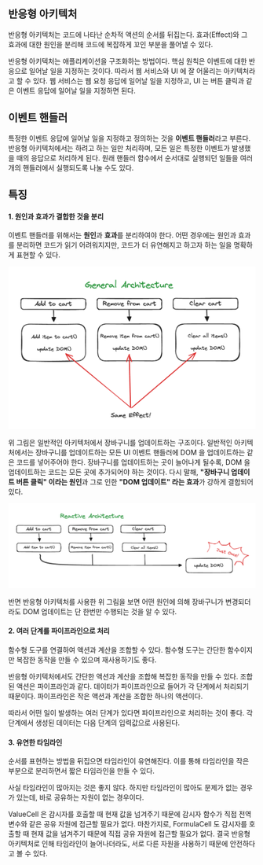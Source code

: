 ## 반응형 아키텍처

반응형 아키텍처는 코드에 나타난 순차적 액션의 순서를 뒤집는다.
효과(Effect)와 그 효과에 대한 원인을 분리해 코드에 복잡하게 꼬인 부분을 풀어낼 수 있다.

반응형 아키텍처는 애플리케이션을 구조화하는 방법이다.
핵심 원칙은 이벤트에 대한 반응으로 일어날 일을 지정하는 것이다.
따라서 웹 서비스와 UI 에 잘 어울리는 아키텍처라고 할 수 있다.
웹 서비스는 웹 요청 응답에 일어날 일을 지정하고, UI 는 버튼 클릭과 같은 이벤트 응답에 일어날 일을 지정하면 된다.

## 이벤트 핸들러

특정한 이벤트 응답에 일어날 일을 지정하고 정의하는 것을 **이벤트 핸들러**라고 부른다.
반응형 아키텍처에서는 하려고 하는 일만 처리하며, 모든 일은 특정한 이벤트가 발생했을 때의 응답으로 처리하게 된다.
원래 핸들러 함수에서 순서대로 실행되던 일들을 여러 개의 핸들러에서 실행되도록 나눌 수도 있다.

## 특징

#### 1. 원인과 효과가 결합한 것을 분리

이벤트 핸들러를 위해서는 **원인**과 **효과**를 분리하여야 한다.
어떤 경우에는 원인과 효과를 분리하면 코드가 읽기 어려워지지만, 코드가 더 유연해지고 하고자 하는 일을 명확하게 표현할 수 있다.

![TEXT|400](../../assets/images/general_architecture.png)

위 그림은 일반적인 아키텍처에서 장바구니를 업데이트하는 구조이다.
일반적인 아키텍처에서는 장바구니를 업데이트하는 모든 UI 이벤트 핸들러에 DOM 을 업데이트하는 같은 코드를 넣어주어야 한다.
장바구니를 업데이트하는 곳이 늘어나게 될수록, DOM 을 업데이트하는 코드는 모든 곳에 추가되어야 하는 것이다.
다시 말해, **"장바구니 업데이트 버튼 클릭" 이라는 원인**과 그로 인한 **"DOM 업데이트" 라는 효과**가 강하게 결합되어 있다.

![TEXT|](../../assets/images/reactive_architecture.png)

반면 반응형 아키텍처를 사용한 위 그림을 보면 어떤 원인에 의해 장바구니가 변경되더라도 DOM 업데이트는 단 한번만 수행되는 것을 알 수 있다.
#### 2. 여러 단계를 파이프라인으로 처리

함수형 도구를 연결하여 액션과 계산을 조합할 수 있다.
함수형 도구는 간단한 함수이지만 복잡한 동작을 만들 수 있으며 재사용하기도 좋다.

반응형 아키텍처에서도 간단한 액션과 계산을 조합해 복잡한 동작을 만들 수 있다.
조합된 액션은 파이프라인과 같다.
데이터가 파이프라인으로 들어가 각 단계에서 처리되기 때문이다.
파이프라인은 작은 액션과 계산을 조합한 하나의 액션이다.

따라서 어떤 일이 발생하는 여러 단계가 있다면 파이프라인으로 처리하는 것이 좋다.
각 단계에서 생성된 데이터는 다음 단계의 입력값으로 사용된다.

#### 3. 유연한 타임라인

순서를 표현하는 방법을 뒤집으면 타임라인이 유연해진다.
이를 통해 타임라인을 작은 부분으로 분리하면서 짧은 타임라인을 만들 수 있다.

사실 타임라인이 많아지는 것은 좋지 않다.
하지만 타임라인이 많아도 문제가 없는 경우가 있는데, 바로 공유하는 자원이 없는 경우이다.

ValueCell 은 감시자를 호출할 때 현재 값을 넘겨주기 때문에 감시자 함수가 직접 전역변수와 같은 공유 자원에 접근할 필요가 없다.
마찬가지로, FormulaCell 도 감시자를 호출할 때 현재 값을 넘겨주기 때문에 직접 공유 자원에 접근할 필요가 없다.
결국 반응형 아키텍처로 인해 타임라인이 늘어나더라도, 서로 다른 자원을 사용하기 때문에 안전하다고 볼 수 있다.